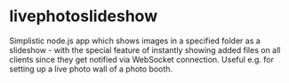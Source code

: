 # livephotoslideshow
Simplistic node.js app which shows images in a specified folder as a slideshow - with the special feature of instantly showing added files on all clients since they get notified via WebSocket connection. Useful e.g. for setting up a live photo wall of a photo booth.
